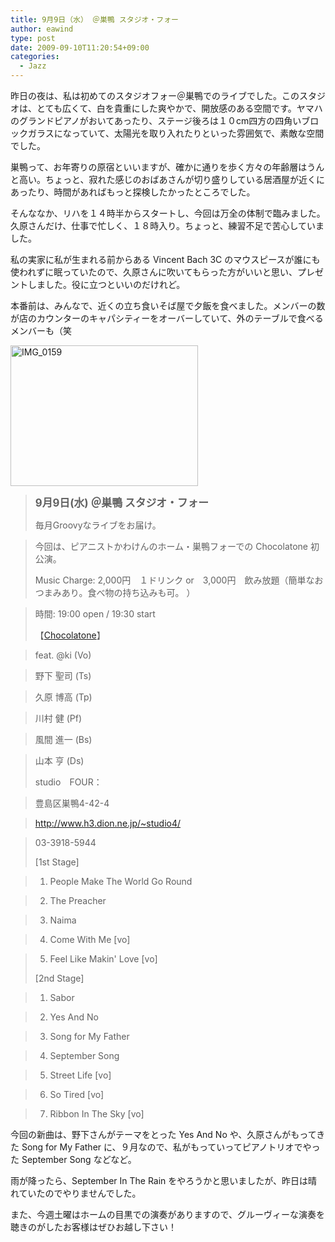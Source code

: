 ```yaml
---
title: 9月9日（水） ＠巣鴨 スタジオ・フォー
author: eawind
type: post
date: 2009-09-10T11:20:54+09:00
categories:
  - Jazz
---
```

昨日の夜は、私は初めてのスタジオフォー＠巣鴨でのライブでした。このスタジオは、とても広くて、白を貴重にした爽やかで、開放感のある空間です。ヤマハのグランドピアノがおいてあったり、ステージ後ろは１０cm四方の四角いブロックガラスになっていて、太陽光を取り入れたりといった雰囲気で、素敵な空間でした。

巣鴨って、お年寄りの原宿といいますが、確かに通りを歩く方々の年齢層はうんと高い。ちょっと、寂れた感じのおばあさんが切り盛りしている居酒屋が近くにあったり、時間があればもっと探検したかったところでした。

そんななか、リハを１４時半からスタートし、今回は万全の体制で臨みました。久原さんだけ、仕事で忙しく、１８時入り。ちょっと、練習不足で苦心していました。

私の実家に私が生まれる前からある Vincent Bach 3C のマウスピースが誰にも使われずに眠っていたので、久原さんに吹いてもらった方がいいと思い、プレゼントしました。役に立つといいのだけれど。

本番前は、みんなで、近くの立ち食いそば屋で夕飯を食べました。メンバーの数が店のカウンターのキャパシティーをオーバーしていて、外のテーブルで食べるメンバーも（笑

<span class="mt-enclosure mt-enclosure-image" style="display: inline;"><a href="/img/2009/09/IMG_0159.jpg"><img class="alignnone size-medium wp-image-821" src="/img/2009/09/IMG_0159.jpg" alt="IMG_0159" width="300" height="225" srcset="/img/2009/09/IMG_0159.jpg 300w, /img/2009/09/IMG_0159-1024x768.jpg 1024w" sizes="(max-width: 300px) 100vw, 300px" /></a></span>

> <big><strong>9月9日(水) ＠巣鴨 スタジオ・フォー</strong></big>
>
> 毎月Groovyなライブをお届け。

> 今回は、ピアニストかわけんのホーム・巣鴨フォーでの Chocolatone 初公演。
>
> Music Charge: 2,000円　１ドリンク or　3,000円　飲み放題（簡単なおつまみあり。食べ物の持ち込みも可。 ）

> 時間: 19:00 open / 19:30 start
>
> 【[Chocolatone][1]】

> feat. @ki (Vo)

> 野下 聖司 (Ts)

> 久原 博高 (Tp)

> 川村 健 (Pf)

> 風間 進一 (Bs)

> 山本 亨 (Ds)
>
> studio　FOUR：

> 豊島区巣鴨4-42-4

> http://www.h3.dion.ne.jp/~studio4/

> 03-3918-5944
>
> [1st Stage]

> 1. People Make The World Go Round

> 2. The Preacher

> 3. Naima

> 4. Come With Me [vo]

> 5. Feel Like Makin' Love [vo]
>
> [2nd Stage]

> 1. Sabor

> 2. Yes And No

> 3. Song for My Father

> 4. September Song

> 5. Street Life [vo]

> 6. So Tired [vo]

> 7. Ribbon In The Sky [vo]

今回の新曲は、野下さんがテーマをとった Yes And No や、久原さんがもってきた Song for My Father に、９月なので、私がもっていってピアノトリオでやった September Song などなど。

雨が降ったら、September In The Rain をやろうかと思いましたが、昨日は晴れていたのでやりませんでした。

また、今週土曜はホームの目黒での演奏がありますので、グルーヴィーな演奏を聴きのがしたお客様はぜひお越し下さい！

 [1]: http://www.eawind.net/?page_id=930
